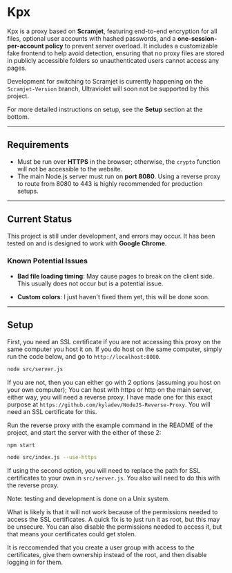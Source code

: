 # Kpx

Kpx is a proxy based on **Scramjet**, featuring end-to-end encryption for all files, optional user accounts with hashed passwords, and a **one-session-per-account policy** to prevent server overload. It includes a customizable fake frontend to help avoid detection, ensuring that no proxy files are stored in publicly accessible folders so unauthenticated users cannot access any pages.  

Development for switching to Scramjet is currently happening on the `Scramjet-Version` branch, Ultraviolet will soon not be supported by this project.

For more detailed instructions on setup, see the **Setup** section at the bottom.

---

## Requirements

- Must be run over **HTTPS** in the browser; otherwise, the `crypto` function will not be accessible to the website.  
- The main Node.js server must run on **port 8080**. Using a reverse proxy to route from 8080 to 443 is highly recommended for production setups.

---

## Current Status

This project is still under development, and errors may occur. It has been tested on and is designed to work with **Google Chrome**.

### Known Potential Issues

- **Bad file loading timing**: May cause pages to break on the client side. This usually does not occur but is a potential issue.

- **Custom colors**: I just haven't fixed them yet, this will be done soon.

---

## Setup

First, you need an SSL certificate if you are not accessing this proxy on the same computer you host it on. If you do host on the same computer, simply run the code below, and go to `http://localhost:8080`.

```bash
node src/server.js
```

If you are not, then you can either go with 2 options (assuming you host on your own computer); You can host with https or http on the main server, either way, you will need a reverse proxy. I have made one for this exact purpose at `https://github.com/kyladev/NodeJS-Reverse-Proxy`. You will need an SSL certificate for this.

Run the reverse proxy with the example command in the README of the project, and start the server with the either of these 2:

```bash
npm start
```
```bash
node src/index.js --use-https
```

If using the second option, you will need to replace the path for SSL certificates to your own in `src/server.js`. You also will need to do this with the reverse proxy. 

Note: testing and development is done on a Unix system.

What is likely is that it will not work because of the permissions needed to access the SSL certificates. A quick fix is to just run it as root, but this may be unsecure. You can also disable the permissions needed to access it, but that means your certificates could get stolen.

It is reccomended that you create a user group with access to the certificates, give them ownership instead of the root, and then disable logging in for them.